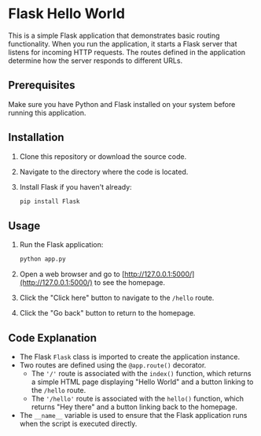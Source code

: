 # Flask Hello World

This is a simple Flask application that demonstrates basic routing functionality. When you run the application, it starts a Flask server that listens for incoming HTTP requests. The routes defined in the application determine how the server responds to different URLs.

## Prerequisites

Make sure you have Python and Flask installed on your system before running this application.

## Installation

1. Clone this repository or download the source code.
2. Navigate to the directory where the code is located.
3. Install Flask if you haven't already:

    ```bash
    pip install Flask
    ```

## Usage

1. Run the Flask application:

    ```bash
    python app.py
    ```

2. Open a web browser and go to [http://127.0.0.1:5000/](http://127.0.0.1:5000/) to see the homepage.

3. Click the "Click here" button to navigate to the `/hello` route.

4. Click the "Go back" button to return to the homepage.

## Code Explanation

- The Flask `Flask` class is imported to create the application instance.
- Two routes are defined using the `@app.route()` decorator. 
    - The `'/'` route is associated with the `index()` function, which returns a simple HTML page displaying "Hello World" and a button linking to the `/hello` route.
    - The `'/hello'` route is associated with the `hello()` function, which returns "Hey there" and a button linking back to the homepage.
- The `__name__` variable is used to ensure that the Flask application runs when the script is executed directly.
